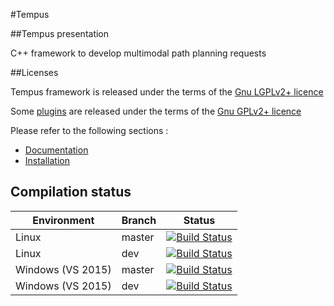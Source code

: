 
#Tempus

##Tempus presentation

C++ framework to develop multimodal path planning requests

##Licenses

Tempus framework is released under the terms of the [Gnu LGPLv2+ licence](http://www.gnu.org/licenses/old-licenses/gpl-2.0.en.html)

Some [plugins](src/plugins/) are released under the terms of the [Gnu GPLv2+ licence](http://www.gnu.org/licenses/old-licenses/gpl-2.0.en.html)

Please refer to the following sections :

* [Documentation](doc/Documentation.md)
* [Installation](doc/Installation.md)

## Compilation status

| Environment              | Branch | Status        |
| ------------------------ |--------|:-------------:|
| Linux                    | master | [![Build Status](https://travis-ci.org/Ifsttar/Tempus.svg?branch=master)](https://travis-ci.org/Ifsttar/Tempus) |
| Linux                    | dev    | [![Build Status](https://travis-ci.org/Ifsttar/Tempus.svg?branch=dev)](https://travis-ci.org/Ifsttar/Tempus) |
| Windows (VS 2015)        | master | [![Build Status](https://ci.appveyor.com/api/projects/status/github/ifsttar/tempus?branch=master&svg=true)](https://ci.appveyor.com/project/mhugo/tempus) |
| Windows (VS 2015)        | dev    | [![Build Status](https://ci.appveyor.com/api/projects/status/github/ifsttar/tempus?branch=dev&svg=true)](https://ci.appveyor.com/project/mhugo/tempus) |


